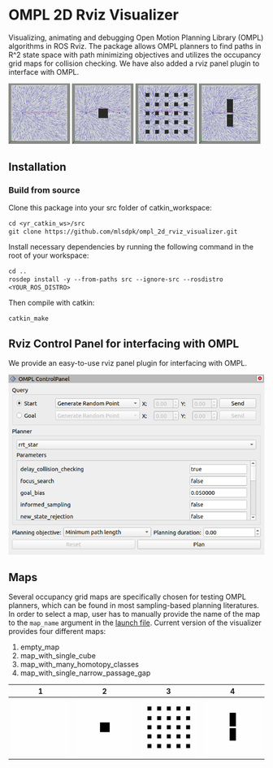 # OMPL 2D Rviz Visualizer

Visualizing, animating and debugging Open Motion Planning Library (OMPL) algorithms in ROS Rviz. The package allows OMPL planners to find paths in R^2 state space with path minimizing objectives and utilizes the occupancy grid maps for collision checking. We have also added a rviz panel plugin to interface with OMPL.

<p float="left">
  <img src="assets/empty_map1.png" width="24%" />
  <img src="assets/map_with_single_cube1.png" width="24%" /> 
  <img src="assets/map_with_many_homotopy_classes1.png" width="24%" />
  <img src="assets/map_with_single_narrow_passage_gap1.png" width="24%" />
</p>


## Installation

### Build from source

Clone this package into your src folder of catkin_workspace:
```
cd <yr_catkin_ws>/src
git clone https://github.com/mlsdpk/ompl_2d_rviz_visualizer.git
```

Install necessary dependencies by running the following command in the root of your workspace:
```
cd ..
rosdep install -y --from-paths src --ignore-src --rosdistro <YOUR_ROS_DISTRO>
```

Then compile with catkin:
```
catkin_make
```

## Rviz Control Panel for interfacing with OMPL

We provide an easy-to-use rviz panel plugin for interfacing with OMPL.

![](assets/rviz_panel.png)

## Maps

Several occupancy grid maps are specifically chosen for testing OMPL planners, which can be found in most sampling-based planning literatures. In order to select a map, user has to manually provide the name of the map to the `map_name` argument in the [launch file](https://github.com/mlsdpk/ompl_2d_rviz_visualizer/blob/master/ompl_2d_rviz_visualizer_ros/launch/visualizer.launch). Current version of the visualizer provides four different maps:
1. empty_map
2. map_with_single_cube
3. map_with_many_homotopy_classes
4. map_with_single_narrow_passage_gap

1  | 2 | 3 | 4             
:-:|:-:|:-:|:-:
<img src="assets/empty_map0.png" width="200"/>|<img src="assets/map_with_single_cube0.png" width="200"/>|<img src="assets/map_with_many_homotopy_classes0.png" width="200"/>|<img src="assets/map_with_single_narrow_passage_gap0.png" width="200"/>